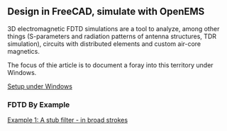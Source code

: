 ## Design in FreeCAD, simulate with OpenEMS

3D electromagnetic FDTD simulations are a tool to analyze, among other things (S-parameters and radiation patterns of antenna structures, TDR simulation), circuits with distributed elements and custom air-core magnetics. 

The focus of thie article is to document a foray into this territory under Windows.

[Setup under Windows](first_steps_openems_freecad.md)

### FDTD By Example

[Example 1: A stub filter - in broad strokes](stub_filter_problem_setup.md)



<!-- Keep in mind the abandonment of Windows 7 support is also a move to push Windows users to the more dystopian Win10 and Win11 versions. https://bugs.python.org/issue32592 -->